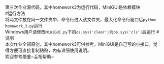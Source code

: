 第三次作业源代码，其中homework3为运行代码，MiniGUI是依赖模块            
#运行方法               
将两文件放在同一文件夹中，命令行进入该文件夹，最大化命令行窗口后`python homework_3.py`运行            
Windows用户请修改`MiniGUI.py`下的`os.sys('clear')`为`os.sys('cls')`后运行
#说明            
本次作业全部原创，其中homework3可供参考，MiniGUI是自己写的小接口，觉得方便可直接复制粘贴，内有详细使用说明。               
欢迎参考借鉴~互相帮助~  
